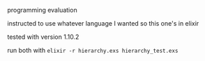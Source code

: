 programming evaluation

instructed to use whatever language I wanted so this one's in elixir

tested with version 1.10.2

run both with `elixir -r hierarchy.exs hierarchy_test.exs`
